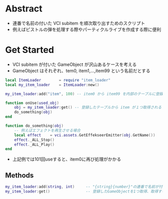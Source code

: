 # Abstract
* 連番で名前の付いた VCI subitem を順次取り出すためのスクリプト
* 例えばピストルの弾を処理する際やパーティクルライブを作成する際に便利

# Get Started
* VCI subitem が付いた GameObject が沢山あるケースを考える
* GameObject はそれぞれ、tem0, item1,...,item99 という名前だとする

```lua
local ItemLoader        = require "item_loader"
local my_item_loader    = ItemLoader:new()

my_item_loader:add("item", 100) -- item0 から item99 を内部のテーブルに登録

function onUse(used_obj)
    obj = my_item_loader:get() -- 登録したテーブルから item が１つ取得される
	do_something(obj)
end

function do_something(obj)
    -- 例えばエフェクトを再生させる場合
	local effect	= vci.assets.GetEffekseerEmitter(obj.GetName())
	effect._ALL_Stop()
	effect._ALL_Play()
end

```
* 上記例では101回useすると、item0に再び処理がかかる


## Methods
```lua
my_item_loader:add(string, int) 	-- "{string}{number}"の連番で名前が付いたGameObjectを登録、0から指定したint-1までが登録される
my_item_loader:get() 				-- 登録したGameObjectを1つ取得、取得するオブジェクトは登録した順番に取り出される
```